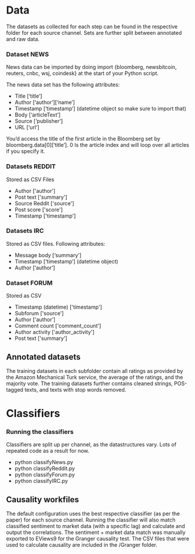 # Data 
The datasets as collected for each step can be found in the respective folder for each source channel. Sets are further split between annotated and raw data. 

### Dataset NEWS
News data can be imported by doing import {bloomberg, newsbitcoin, reuters, cnbc, wsj, coindesk} at the start of your Python script. 

The news data set has the following attributes:
- Title [‘title’]
- Author [‘author’][‘name’]
- Timestamp [‘timestamp’] (datetime object so make sure to import that) 
- Body [‘articleText’]
- Source [‘publisher’]
- URL [‘url’]

You’d access the title of the first article in the Bloomberg set by bloomberg.data[0][‘title’]. 0 Is the article index and will loop over all articles if you specify it.  

### Datasets REDDIT
Stored as CSV Files
- Author ['author']
- Post text ['summary']
- Source Reddit ['source']
- Post score ['score']
- Timestamp ['timestamp']

### Datasets IRC
Stored as CSV files. Following attributes:
- Message body [‘summary’]
- Timestamp [‘timestamp’] (datetime object)
-  Author [‘author’]

### Dataset FORUM
Stored as CSV 
- Timestamp (datetime) ['timestamp']
- Subforum ['source']
- Author ['author']
- Comment count ['comment_count']
- Author activity ['author_activity']
- Post text ['summary']

## Annotated datasets
The training datasets in each subfolder contain all ratings as provided by the Amazon Mechanical Turk service, the average of the ratings, and the majority vote. The training datasets further contains cleaned strings, POS-tagged texts, and texts with stop words removed. 

# Classifiers
### Running the classifiers 
Classifiers are split up per channel, as the datastructures vary. Lots of repeated code as a result for now. 
- python classifyNews.py
- python classifyReddit.py
- python classifyForum.py
- python classifyIRC.py


## Causality workfiles
The default configuration uses the best respective classifier (as per the paper) for each source channel. Running the classifier will also match classified sentiment to market data (with a specific lag) and calculate and output the correlations. The sentiment + market data match was manually exported to EViews9 for the Granger causality test. The CSV files that were used to calculate causality are included in the /Granger folder. 
